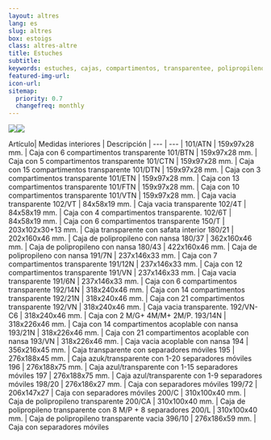 ```yaml
---
layout: altres
lang: es
slug: altres
box: estoigs
class: altres-altre
title: Estuches
subtitle:
keywords: estuches, cajas, compartimentos, transparentee, polipropileno
featured-img-url:
icon-url: 
sitemap:
  priority: 0.7
  changefreq: monthly
--- 
```


 	
<p class="text-center"><img src="{{ site.base_url }}/assets/img/01-thumbnail-box-fort-altres-estoigs-101-perline.jpg"><img src="{{ site.base_url }}/assets/img/01-thumbnail-box-fort-altres-estoigs-180-43-blau.jpg"></p>
 
 Artículo| Medidas interiores | Descripción | 
--- | --- |
101/ATN | 159x97x28 mm. | Caja con 6 compartimentos transparente
101/BTN | 159x97x28 mm. | Caja con 5 compartimentos transparente
101/CTN | 159x97x28 mm. | Caja con 15 compartimentos transparente
101/DTN | 159x97x28 mm. | Caja con 3 compartimentos transparente
101/ETN | 159x97x28 mm. | Caja con 13 compartimentos transparente
101/FTN | 159x97x28 mm. | Caja con 10 compartimentos transparente
101/VTN | 159x97x28 mm. | Caja vacia transparente
102/VT | 84x58x19 mm. | Caja vacia transparente
102/4T | 84x58x19 mm. | Caja con 4 compartimentos transparente.
102/6T | 84x58x19 mm. | Caja con 6 compartimentos transparente
150/T | 203x102x30+13 mm. | Caja transparente con safata interior
180/21 | 202x160x46 mm. | Caja de polipropileno con nansa
180/37 | 362x160x46 mm. | Caja de polipropileno con nansa
180/43 | 422x160x46 mm. | Caja de polipropileno con nansa
191/7N | 237x146x33 mm. | Caja con 7 compartimentos transparente
191/12N | 237x146x33 mm. | Caja con 12 compartimentos transparente
191/VN | 237x146x33 mm. | Caja vacia transparente
191/6N | 237x146x33 mm. | Caja con 6 compartimentos transparente
192/14N | 318x240x46 mm. | Caja con 14 compartimentos transparente
192/21N | 318x240x46 mm. | Caja con 21 compartimentos transparente
192/VN | 318x240x46 mm. | Caja vacia transparente.
192/VN-C6 | 318x240x46 mm. | Caja con 2 M/G+ 4M/M+ 2M/P.
193/14N | 318x226x46 mm. | Caja con 14 compartimentos acoplable con nansa
193/21N | 318x226x46 mm. | Caja con 21 compartimentos acoplable con nansa
193/VN | 318x226x46 mm. | Caja vacia acoplable con nansa
194 | 356x216x45 mm. | Caja transparente con separadores móviles
195 | 276x188x45 mm. | Caja azuk/transparente con 1-20 separadores móviles
196 | 276x188x75 mm. | Caja azul/transparente con 1-15 separadores móviles
197 | 276x188x75 mm. | Caja azul/transparente con 1-9 separadores móviles
198/20 | 276x186x27 mm. | Caja con separadores móviles
199/72 | 206x147x27 | Caja con separadores móviles
200/C | 310x100x40 mm. | Caja de polipropileno transparente
200/CA | 310x100x40 mm. | Caja de polipropileno transparente con 8 M/P + 8 separadores
200/L | 310x100x40 mm. | Caja de polipropileno transparente vacia
396/10 | 276x186x59 mm. | Caja con separadores móviles
